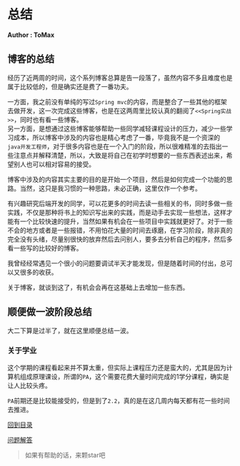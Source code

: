 # 总结

**Author : ToMax**

## 博客的总结

经历了近两周的时间，这个系列博客总算是告一段落了，虽然内容不多且难度也是属于比较低的，但是确实还是费了一番功夫。

一方面，我之前没有单纯的写过`Spring mvc`的内容，而是整合了一些其他的框架去做开发，这一次完成这些博客，也是在这两周里比较认真的翻阅了`<<Spring实战>>`，同时也有看一些博客。<br>
另一方面，是想通过这些博客能够帮助一些同学减轻课程设计的压力，减少一些学习成本，所以博客中涉及的内容也是精心考虑了一番，毕竟我不是一个资深的`java开发工程师`，对于很多内容也是在一个入门的阶段，所以很难精准的去指出一些注意点并解释清楚，所以，大致是将自己在初学时想要的一些东西表述出来，希望别人也可以相对容易的接受。

博客中涉及的内容其实主要的目的是开始一个项目，然后是如何完成一个功能的思路。当然，这只是我习惯的一种思路，未必正确，这里仅作一个参考。

有兴趣研究后端开发的同学，可以花更多的时间去读一些相关的书，同时多做一些实践，不仅是那种将书上的知识写出来的实践，而是动手去实现一些想法，这样才能有一个比较快速的提升，当然如果有机会在一些项目中实践就更好了。对于一些不会的地方或者是一些报错，不用怕花大量的时间去琢磨，在学习阶段，除非真的完全没有头绪，尽量别很快的放弃然后去问别人，要多去分析自己的程序，然后多看一些写的比较好的博客。

我曾经经常遇见一个很小的问题要调试半天才能发现，但是随着时间的付出，总可以又很多的收获。

关于博客，就谈到这了，有机会会再在这基础上去增加一些东西。

## 顺便做一波阶段总结

大二下算是过半了，就在这里顺便总结一波。

### 关于学业

这个学期的课程看起来并不算太重，但实际上课程压力还是蛮大的，尤其是因为计算机组成原理课设，所谓的`PA`，这个需要花费大量时间完成的1学分课程，确实是让人比较头疼。

`PA`前期还是比较能接受的，但是到了`2.2`，真的是在这几周内每天都有花一些时间去推进。


[回到目录](https://github.com/XingToMax/DesignPatternDemo/tree/master/blogs)

[问题解答](https://github.com/XingToMax/DesignPatternDemo/blob/master/blogs/%E9%97%AE%E9%A2%98%E8%A7%A3%E7%AD%94.md)
<br>

> 如果有帮助的话，来颗star吧